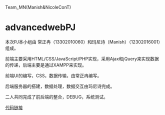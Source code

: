 Team_MN(Manish&NicoleConT)
# advancedwebPJ

本次PJ本小组由 常正冉（13302010060）和玛尼诗（Manish）（12302016001）组成。

前端主要采用HTML/CSS/JavaScript/PHP实现，采用Ajax和jQuery来实现数据的传递，后端主要是通过XAMPP来实现。

前端UI的编写，CSS，数据传输，由常正冉编写。

后端服务器的搭建，数据处理，数据交互由玛尼诗完成。

二人共同完成了前后端的整合，DEBUG，系统测试。

[代码链接](https://github.com/NicoleConT/advancedwebPJ/tree/master/pj)
